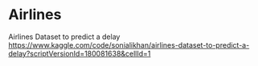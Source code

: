 # Airlines
Airlines Dataset to predict a delay
https://www.kaggle.com/code/sonialikhan/airlines-dataset-to-predict-a-delay?scriptVersionId=180081638&cellId=1
